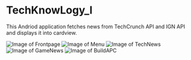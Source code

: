 # TechKnowLogy_l
This Andriod application fetches news from TechCrunch API and IGN API
and displays it into cardview.

![Image of Frontpage](https://github.com/Vin-itall/TechKnowLogy_l/blob/master/Screenshots/FirstPage.jpeg)
![Image of Menu](https://github.com/Vin-itall/TechKnowLogy_l/blob/master/Screenshots/Menu.jpeg)
![Image of TechNews](https://github.com/Vin-itall/TechKnowLogy_l/blob/master/Screenshots/TechNews.jpeg)
![Image of GameNews](https://github.com/Vin-itall/TechKnowLogy_l/blob/master/Screenshots/GameNews.jpeg)
![Image of BuildAPC](https://github.com/Vin-itall/TechKnowLogy_l/blob/master/Screenshots/BuildAPC.jpeg)
